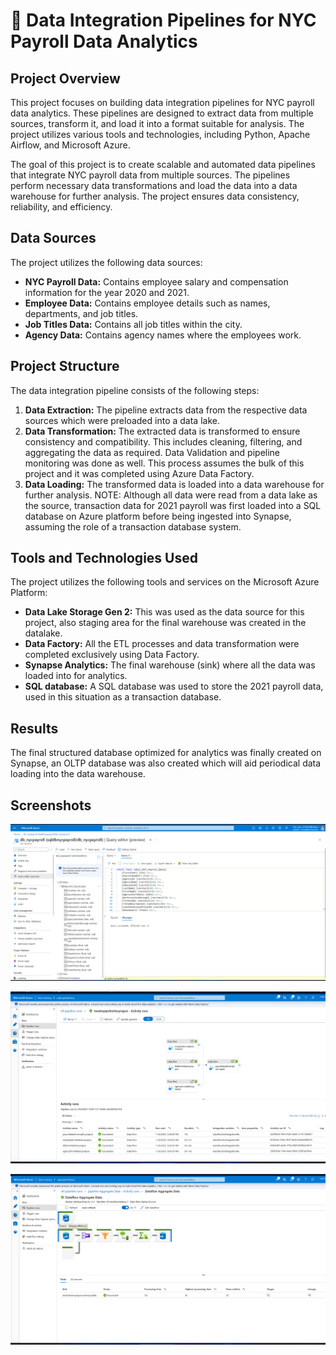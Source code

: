 # 🚀 Data Integration Pipelines for NYC Payroll Data Analytics

## Project Overview
This project focuses on building data integration pipelines for NYC payroll data analytics. These pipelines are designed to extract data from multiple sources, transform it, and load it into a format suitable for analysis. The project utilizes various tools and technologies, including Python, Apache Airflow, and Microsoft Azure.

The goal of this project is to create scalable and automated data pipelines that integrate NYC payroll data from multiple sources. The pipelines perform necessary data transformations and load the data into a data warehouse for further analysis. The project ensures data consistency, reliability, and efficiency.

## Data Sources
The project utilizes the following data sources:

- **NYC Payroll Data:** Contains employee salary and compensation information for the year 2020 and 2021.
- **Employee Data:** Contains employee details such as names, departments, and job titles.
- **Job Titles Data:** Contains all job titles within the city.
- **Agency Data:** Contains agency names where the employees work.

## Project Structure
The data integration pipeline consists of the following steps:

1. **Data Extraction:** The pipeline extracts data from the respective data sources which were preloaded into a data lake.
2. **Data Transformation:** The extracted data is transformed to ensure consistency and compatibility. This includes cleaning, filtering, and aggregating the data as required. Data Validation and pipeline monitoring was done as well. This process assumes the bulk of this project and it was completed using Azure Data Factory.
3. **Data Loading:** The transformed data is loaded into a data warehouse for further analysis. NOTE: Although all data were read from a data lake as the source, transaction data for 2021 payroll was first loaded into a SQL database on Azure platform before being ingested into Synapse, assuming the role of a transaction database system.

## Tools and Technologies Used
The project utilizes the following tools and services on the Microsoft Azure Platform:

- **Data Lake Storage Gen 2:** This was used as the data source for this project, also staging area for the final warehouse was created in the datalake.
- **Data Factory:** All the ETL processes and data transformation were completed exclusively using Data Factory.
- **Synapse Analytics:** The final warehouse (sink) where all the data was loaded into for analytics.
- **SQL database:** A SQL database was used to store the 2021 payroll data, used in this situation as a transaction database.

## Results
The final structured database optimized for analytics was finally created on Synapse, an OLTP database was also created which will aid periodical data loading into the data warehouse.

## Screenshots
![SQL DB created](https://github.com/DchemistRae/DEND-projects/blob/main/DataPipelines%20with%20Azure%20Data%20Factory/Screenshots/1.%20Resources/SQL%20DB%20%20%26%20Table%20resource%20-%20created.png)

![Master_pipeline](https://github.com/DchemistRae/DEND-projects/blob/main/DataPipelines%20with%20Azure%20Data%20Factory/Screenshots/4.%20Data%20flows%20and%20pipelines/Master_pipeline_run%20-%20completed.png)

![Data Validation](https://github.com/DchemistRae/DEND-projects/blob/main/DataPipelines%20with%20Azure%20Data%20Factory/Screenshots/5.%20Aggregate%20data%20flow%20and%20pipeline/Pipeline%20-%20Aggregate%20data%20pipeline%20run%20with%20parameter3.png)


